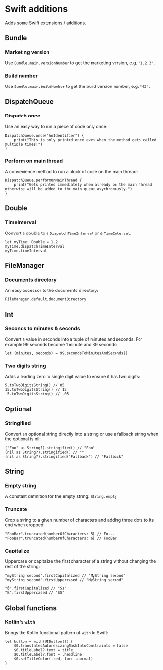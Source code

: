 # Swift additions

Adds some Swift extensions / additions.

## Bundle

### Marketing version

Use `Bundle.main.versionNumber` to get the marketing version, e.g. `"1.2.3"`.

### Build number

Use `Bundle.main.buildNumber` to get the build version number, e.g. `"42"`.

## DispatchQueue

### Dispatch once

Use an easy way to run a piece of code only once:

```
DispatchQueue.once("AnIdentifier") {
	print("This is only printed once even when the method gets called multiple times!")
}
```

### Perform on main thread

A convenience method to run a block of code on the main thread:

```
DispatchQueue.performOnMainThread {
	print("Gets printed immediately when already on the main thread otherwise will be added to the main queue asychronously.")
}
```

## Double

### TimeInterval

Convert a double to a `DispatchTimeInterval` or a `TimeInterval`:

```
let myTime: Double = 1.2
myTime.dispatchTimeInterval
myTime.timeInterval
```

## FileManager

### Documents directory

An easy accessor to the documents directory:

```
FileManager.default.documentDirectory
```

## Int

### Seconds to minutes & seconds

Convert a value in seconds into a tuple of minutes and seconds. For example 99 seconds become 1 minute and 39 seconds:

```
let (minutes, seconds) = 99.secondsToMinutesAndSeconds()
```

### Two digits string

Adds a leading zero to single digit value to ensure it has two digits:

```
5.toTwoDigitsString() // 05
15.toTwoDigitsString() // 15
-5.toTwoDigitsString() // -05
```

## Optional

### Stringified

Convert an optional string directly into a string or use a fallback string when the optional is nil:

```
("Foo" as String?).stringified() // "Foo"
(nil as String?).stringified() // ""
(nil as String?).stringified("Fallback") // "Fallback"
```

## String

### Empty string

A constant definition for the empty string: `String.empty`

### Truncate

Crop a string to a given number of characters and adding three dots to its end when cropped:

```
"FooBar".truncated(numberOfCharacters: 5) // Fo...
"FooBar".truncated(numberOfCharacters: 6) // FooBar
```

### Capitalize

Uppercase or capitalize the first character of a string without changing the rest of the string:

```
"myString second".firstCapitalized // "MyString second"
"myString second".firstUppercased // "MyString second"

"ß".firstCapitalized // "Ss"
"ß".firstUppercased // "SS"
```

## Global functions

### Kotlin's `with`

Brings the Kotlin functional pattern of `with` to Swift:

```
let button = with(UIButton()) {
	$0.translatesAutoresizingMaskIntoConstraints = false
	$0.titleLabel?.text = title
	$0.titleLabel?.font = .headline
	$0.setTitleColor(.red, for: .normal)
}
```

